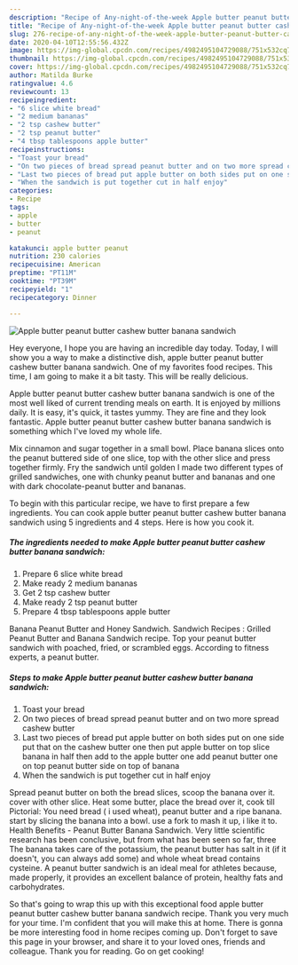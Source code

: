 ```yaml
---
description: "Recipe of Any-night-of-the-week Apple butter peanut butter cashew butter banana sandwich"
title: "Recipe of Any-night-of-the-week Apple butter peanut butter cashew butter banana sandwich"
slug: 276-recipe-of-any-night-of-the-week-apple-butter-peanut-butter-cashew-butter-banana-sandwich
date: 2020-04-10T12:55:56.432Z
image: https://img-global.cpcdn.com/recipes/4982495104729088/751x532cq70/apple-butter-peanut-butter-cashew-butter-banana-sandwich-recipe-main-photo.jpg
thumbnail: https://img-global.cpcdn.com/recipes/4982495104729088/751x532cq70/apple-butter-peanut-butter-cashew-butter-banana-sandwich-recipe-main-photo.jpg
cover: https://img-global.cpcdn.com/recipes/4982495104729088/751x532cq70/apple-butter-peanut-butter-cashew-butter-banana-sandwich-recipe-main-photo.jpg
author: Matilda Burke
ratingvalue: 4.6
reviewcount: 13
recipeingredient:
- "6 slice white bread"
- "2 medium bananas"
- "2 tsp cashew butter"
- "2 tsp peanut butter"
- "4 tbsp tablespoons apple butter"
recipeinstructions:
- "Toast your bread"
- "On two pieces of bread spread peanut butter and on two more spread cashew butter"
- "Last two pieces of bread put apple butter on both sides put on one side put that on the cashew butter one then put apple butter on top slice banana in half then add to the apple butter one add peanut butter one on top peanut butter side on top of banana"
- "When the sandwich is put together cut in half enjoy"
categories:
- Recipe
tags:
- apple
- butter
- peanut

katakunci: apple butter peanut 
nutrition: 230 calories
recipecuisine: American
preptime: "PT11M"
cooktime: "PT39M"
recipeyield: "1"
recipecategory: Dinner

---
```



![Apple butter peanut butter cashew butter banana sandwich](https://img-global.cpcdn.com/recipes/4982495104729088/751x532cq70/apple-butter-peanut-butter-cashew-butter-banana-sandwich-recipe-main-photo.jpg)

Hey everyone, I hope you are having an incredible day today. Today, I will show you a way to make a distinctive dish, apple butter peanut butter cashew butter banana sandwich. One of my favorites food recipes. This time, I am going to make it a bit tasty. This will be really delicious.

Apple butter peanut butter cashew butter banana sandwich is one of the most well liked of current trending meals on earth. It is enjoyed by millions daily. It is easy, it's quick, it tastes yummy. They are fine and they look fantastic. Apple butter peanut butter cashew butter banana sandwich is something which I've loved my whole life.

Mix cinnamon and sugar together in a small bowl. Place banana slices onto the peanut buttered side of one slice, top with the other slice and press together firmly. Fry the sandwich until golden I made two different types of grilled sandwiches, one with chunky peanut butter and bananas and one with dark chocolate-peanut butter and bananas.


To begin with this particular recipe, we have to first prepare a few ingredients. You can cook apple butter peanut butter cashew butter banana sandwich using 5 ingredients and 4 steps. Here is how you cook it.

##### The ingredients needed to make Apple butter peanut butter cashew butter banana sandwich:

1. Prepare 6 slice white bread
1. Make ready 2 medium bananas
1. Get 2 tsp cashew butter
1. Make ready 2 tsp peanut butter
1. Prepare 4 tbsp tablespoons apple butter


Banana Peanut Butter and Honey Sandwich. Sandwich Recipes : Grilled Peanut Butter and Banana Sandwich recipe. Top your peanut butter sandwich with poached, fried, or scrambled eggs. According to fitness experts, a peanut butter. 

##### Steps to make Apple butter peanut butter cashew butter banana sandwich:

1. Toast your bread
1. On two pieces of bread spread peanut butter and on two more spread cashew butter
1. Last two pieces of bread put apple butter on both sides put on one side put that on the cashew butter one then put apple butter on top slice banana in half then add to the apple butter one add peanut butter one on top peanut butter side on top of banana
1. When the sandwich is put together cut in half enjoy


Spread peanut butter on both the bread slices, scoop the banana over it. cover with other slice. Heat some butter, place the bread over it, cook till Pictorial: You need bread ( i used wheat), peanut butter and a ripe banana. start by slicing the banana into a bowl. use a fork to mash it up, i like it to. Health Benefits - Peanut Butter Banana Sandwich. Very little scientific research has been conclusive, but from what has been seen so far, three The banana takes care of the potassium, the peanut butter has salt in it (if it doesn&#39;t, you can always add some) and whole wheat bread contains cysteine. A peanut butter sandwich is an ideal meal for athletes because, made properly, it provides an excellent balance of protein, healthy fats and carbohydrates. 

So that's going to wrap this up with this exceptional food apple butter peanut butter cashew butter banana sandwich recipe. Thank you very much for your time. I'm confident that you will make this at home. There is gonna be more interesting food in home recipes coming up. Don't forget to save this page in your browser, and share it to your loved ones, friends and colleague. Thank you for reading. Go on get cooking!
